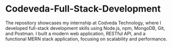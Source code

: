 # Codeveda-Full-Stack-Development
The repository showcases my internship at Codveda Technology, where I developed full-stack development skills using Node.js, npm, MongoDB, Git, and Postman. I built a modern web application, RESTful API, and a functional MERN stack application, focusing on scalability and performance.
